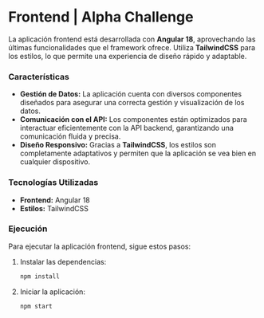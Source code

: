# Frontend | Alpha Challenge

La aplicación frontend está desarrollada con **Angular 18**, aprovechando las últimas funcionalidades que el framework ofrece. Utiliza **TailwindCSS** para los estilos, lo que permite una experiencia de diseño rápido y adaptable.

### Características

- **Gestión de Datos:** La aplicación cuenta con diversos componentes diseñados para asegurar una correcta gestión y visualización de los datos.
- **Comunicación con el API:** Los componentes están optimizados para interactuar eficientemente con la API backend, garantizando una comunicación fluida y precisa.
- **Diseño Responsivo:** Gracias a **TailwindCSS**, los estilos son completamente adaptativos y permiten que la aplicación se vea bien en cualquier dispositivo.

### Tecnologías Utilizadas

- **Frontend:** Angular 18
- **Estilos:** TailwindCSS

### Ejecución

Para ejecutar la aplicación frontend, sigue estos pasos:

1. Instalar las dependencias:
   ```bash
   npm install

2. Iniciar la aplicación:
   ```bash
   npm start
